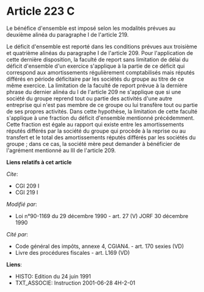 # Article 223 C

Le bénéfice d'ensemble est imposé selon les modalités prévues au deuxième alinéa du paragraphe I de l'article 219.

Le déficit d'ensemble est reporté dans les conditions prévues aux troisième et quatrième alinéas du paragraphe I de l'article
209. Pour l'application de cette dernière disposition, la faculté de report sans limitation de délai du déficit d'ensemble
d'un exercice s'applique à la partie de ce déficit qui correspond aux amortissements régulièrement comptabilisés mais réputés
différés en période déficitaire par les sociétés du groupe au titre de ce même exercice. La limitation de la faculté de
report prévue à la dernière phrase du dernier alinéa du I de l'article 209 ne s'applique que si une société du groupe reprend
tout ou partie des activités d'une autre entreprise qui n'est pas membre de ce groupe ou lui transfère tout ou partie de ses
propres activités. Dans cette hypothèse, la limitation de cette faculté s'applique à une fraction du déficit d'ensemble
mentionné précédemment. Cette fraction est égale au rapport qui existe entre les amortissements réputés différés par la
société du groupe qui procède à la reprise ou au transfert et le total des amortissements réputés différés par les sociétés
du groupe ; dans ce cas, la société mère peut demander à bénéficier de l'agrément mentionné au III de l'article 209.

**Liens relatifs à cet article**

_Cite_:

  - CGI 209 I
  - CGI 219 I

_Modifié par_:

  - Loi n°90-1169 du 29 décembre 1990 - art. 27 (V) JORF 30 décembre 1990

_Cité par_:

  - Code général des impôts, annexe 4, CGIAN4. - art. 170 sexies (VD)
  - Livre des procédures fiscales - art. L169 (VD)

**Liens**:

  - HISTO: Edition du 24 juin 1991
  - TXT_ASSOCIE: Instruction 2001-06-28 4H-2-01
